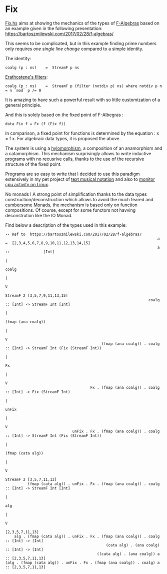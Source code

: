 # Fix

[Fix.hs](https://github.com/jdelouche/Fix/blob/master/Fix.hs) aims at showing the mechanics of the types of [F-Algebras](https://en.wikipedia.org/wiki/F-algebra) based on an example given in the following presentation:
https://bartoszmilewski.com/2017/02/28/f-algebras/

This seems to be complicated, but in this example finding prime numbers only requires *one single line change* compared to a simple identity.

The identity:

    coalg (p : ns)    =  StreamF p ns
    
[Erathostene's filters](https://en.wikipedia.org/wiki/Sieve_of_Eratosthenes):

    coalg (p : ns)    =  StreamF p (filter (notdiv p) ns) where notdiv p n = n `mod` p /= 0
    
It is amazing to have such a powerful result with so little customization of a general principle.

And this is solely based on the fixed point of F-Albegras :

    data Fix f = Fx (f (Fix f))
    
In comparison, a fixed point for functions is determined by the equation : x = f x. For algebraic data types, it is proposed the above.

The system is using a [hylomorphism](https://en.wikipedia.org/wiki/Hylomorphism_(computer_science)), a composition of an anamorphism and a catamorphism. This mechanism surprisingly allows to write inductive programs with no recusrive calls, thanks to the use of the recursive structure of the fixed point.

Programs are so easy to write that I decided to use this paradigm extensively in my pet project of [text musical notation](https://github.com/jdelouche/hmusic/blob/master/src/Data/Amp/Music/Midi/Midi.hs) and also to [monitor cpu activity on Linux](https://github.com/jdelouche/hproc/blob/master/src/Hproc/Hproc.hs).

No monads ! A strong point of simplification thanks to the data types construction/deconstruction which allows to avoid the much feared and [cumbersome Monads](https://github.com/jdelouche/FeelAndSeeHaskellBasics/blob/master/FeelandSeeHaskellBasics.pdf), the mechanism is based only on function compositions. Of course, except for some functors not havving deconstrution like the IO Monad.

Find below a description of the types used in this example:


    -- Ref to  https://bartoszmilewski.com/2017/02/28/f-algebras/
                                                                        a =  [2,3,4,5,6,7,8,9,10,11,12,13,14,15]
                                                                        a ::               [Int]
                                                                                             |
                                                                                           coalg
                                                                                             |
                                                                                             V
                                                                                StreamF 2 [3,5,7,9,11,13,15]
                                                                    coalg :: [Int] -> StreamF Int [Int]
                                                                                             |
                                                                                     (fmap (ana coalg))
                                                                                             |
                                                                                             V
                                               (fmap (ana coalg)) . coalg :: [Int] -> StreamF Int (Fix (StreamF Int))
                                                                                             |
                                                                                             Fx
                                                                                             |
                                                                                             V
                                          Fx . (fmap (ana coalg)) . coalg :: [Int] -> Fix (StreamF Int)
                                                                                             |
                                                                                           unFix
                                                                                             |
                                                                                             V
                                  unFix . Fx . (fmap (ana coalg)) . coalg :: [Int] -> StreamF Int (Fix (StreamF Int))
                                                                                             |
                                                                                     (fmap (cata alg))
                                                                                             |
                                                                                             V
                                                                                  StreamF 2 [3,5,7,11,13]
              (fmap (cata alg)) . unFix . Fx . (fmap (ana coalg)) . coalg :: [Int] -> StreamF Int [Int]
                                                                                             |
                                                                                            alg
                                                                                             |
                                                                                             V
                                                                                      [2,3,5,7,11,13]
        alg . (fmap (cata alg)) . unFix . Fx . (fmap (ana coalg)) . coalg :: [Int] -> [Int]
                                                 (cata alg) . (ana coalg) :: [Int] -> [Int]
                                             ((cata alg) . (ana coalg)) a :: [2,3,5,7,11,13]
    (alg . (fmap (cata alg)) . unFix . Fx . (fmap (ana coalg)) . coalg) a :: [2,3,5,7,11,13]
    
